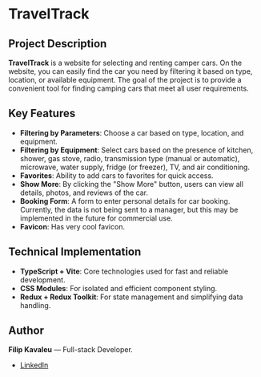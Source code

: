 
# TravelTrack

## Project Description
**TravelTrack** is a website for selecting and renting camper cars. On the website, you can easily find the car you need by filtering it based on type, location, or available equipment. The goal of the project is to provide a convenient tool for finding camping cars that meet all user requirements.

## Key Features
- **Filtering by Parameters**: Choose a car based on type, location, and equipment.
- **Filtering by Equipment**: Select cars based on the presence of kitchen, shower, gas stove, radio, transmission type (manual or automatic), microwave, water supply, fridge (or freezer), TV, and air conditioning.
- **Favorites**: Ability to add cars to favorites for quick access.
- **Show More**: By clicking the "Show More" button, users can view all details, photos, and reviews of the car.
- **Booking Form**: A form to enter personal details for car booking. Currently, the data is not being sent to a manager, but this may be implemented in the future for commercial use.
- **Favicon**: Has very cool favicon.

## Technical Implementation
- **TypeScript + Vite**: Core technologies used for fast and reliable development.
- **CSS Modules**: For isolated and efficient component styling.
- **Redux + Redux Toolkit**: For state management and simplifying data handling.

## Author
**Filip Kavaleu** — Full-stack Developer.

- [LinkedIn](https://www.linkedin.com/in/filip-kavaleu/)
